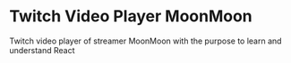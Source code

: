 # Twitch Video Player MoonMoon
 Twitch video player of streamer MoonMoon with the purpose to learn and understand React
